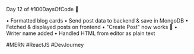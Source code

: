 Day 12 of #100DaysOfCode 🚀

• Formatted blog cards
• Send post data to backend & save in MongoDB
• Fetched & displayed posts on frontend
• "Create Post" now works 🎉
• Writer name added
• Handled HTML from editor as plain text

#MERN #ReactJS #DevJourney